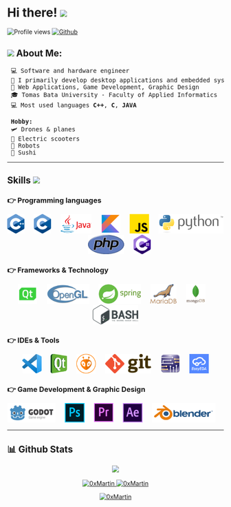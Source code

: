 # Hi there! <img src="https://github.com/TheDudeThatCode/TheDudeThatCode/blob/master/Assets/Hi.gif" width="35" />

![Profile views](https://visitor-badge.glitch.me/badge?page_id=0xMartin)
[![Github](https://img.shields.io/github/followers/0xMartin?label=Follow&style=social)](https://github.com/0xMartin)

## <img src="https://github.com/TheDudeThatCode/TheDudeThatCode/blob/master/Assets/Developer.gif" width="45" /> About Me:
<pre>
 ‍💻 Software and hardware engineer
 🎯 I primarily develop desktop applications and embedded system applications
 🌌 Web Applications, Game Development, Graphic Design
 🎓 Tomas Bata University - Faculty of Applied Informatics
 💻 Most used languages <b>C++</b>, <b>C</b>, <b>JAVA</b>
 
 <b>Hobby:</b>
 🛩️ Drones & planes
 🛴 Electric scooters
 🤖 Robots
 🍣 Sushi
</pre>
---

## Skills <img src = "https://media2.giphy.com/media/QssGEmpkyEOhBCb7e1/giphy.gif?cid=ecf05e47a0n3gi1bfqntqmob8g9aid1oyj2wr3ds3mg700bl&rid=giphy.gif" width = 32px>
### 👉 Programming languages
<p align="center" >
      <img src="./icons/lang/cpp.png" alt="C++" height="45"/> 
      &emsp;
      <img src="./icons/lang/c.png" alt="C" height="45"/> 
      &emsp;
      <img src="./icons/lang/java.png" alt="JAVA" height="45"/> 
      &emsp;
      <img src="./icons/lang/kotlin.png" alt="KOTLIN" height="45"/>
      &emsp;
      <img src="./icons/lang/js.png" alt="JS" height="45"/>
      &emsp;
      <img src="./icons/lang/python.png" alt="PYTHON" height="45"/> 
      &emsp;
      <img src="./icons/lang/php.png" alt="PHP" height="45"/> 
      &emsp;
      <img src="./icons/lang/c-sharp.png" alt="C#" height="45"/> 
</p4>

### 👉 Frameworks & Technology
<p align="center" >
      <img src="./icons/framework/qt.png" alt="QT" height="45"/> 
      &emsp;
      <img src="./icons/framework/opengl.png" alt="OPEN GL" height="45"/> 
      &emsp;
      <img src="./icons/framework/spring.png" alt="SPRING" height="45"/> 
      &emsp;
      <img src="./icons/framework/mariadb.png" alt="MARIA DB" height="45"/> 
      &emsp;
      <img src="./icons/framework/mongodb.png" alt="MONGO DB" height="45"/> 
      &emsp;
      <img src="./icons/framework/bash.svg" alt="BASH" height="45"/> 
</p>

### 👉 IDEs & Tools
<p align="center" >
      <img src="./icons/tools/vscode.png" alt="VS CODE" height="45"/> 
      &emsp;
      <img src="./icons/tools/qtcreator.png" alt="QT CREATOR" height="45"/> 
      &emsp;
      <img src="./icons/tools/platformio.png" alt="PLATFORM.IO" height="45"/> 
      &emsp;
      <img src="./icons/tools/git.png" alt="GIT" height="45"/> 
      &emsp;
      <img src="./icons/tools/multisim.png" alt="Multisim/Ultiboard" height="45"/> 
      &emsp;
      <img src="./icons/tools/easyeda.png" alt="EasyEDA" height="45"/> 
</p>

### 👉 Game Development & Graphic Design
<p align="center" >
      <img src="./icons/graphics/godot.svg" alt="GODOT" height="45"/> 
      &emsp;
      <img src="./icons/graphics/photoshop.png" alt="PHOTOSHOP" height="45"/> 
      &emsp;
      <img src="./icons/graphics/premiere.png" alt="PREMIERE" height="45"/> 
      &emsp;
      <img src="./icons/graphics/after_effects.png" alt="AFTER EFFECTS" height="45"/> 
      &emsp;
      <img src="./icons/graphics/blender.png" alt="BLENDER" height="45"/> 
      &emsp;
</p>


---

## 📊 Github Stats

<p align="center">
   <img src="https://github-readme-activity-graph.cyclic.app/graph?username=0xMartin&theme=react-dark&hide_border=true" />
</p>

<p align="center">
	<a href="https://github.com/0xMartin">
	<img width="49%" src="https://github-readme-stats.vercel.app/api?username=0xMartin&show_icons=true&theme=dracula&count_private=true" alt="0xMartin">
	<img width="49%" src="https://github-readme-streak-stats.herokuapp.com/?user=0xMartin&theme=dracula&count_private=true" alt="0xMartin">
	</a>
	<br/>
</p>

<p align="center">
	<a href="https://github.com/0xMartin">
	<img src="https://github-readme-stats.vercel.app/api/top-langs/?username=0xMartin&langs_count=8&layout=compact&hide=css,scss,html&theme=dracula" alt="0xMartin">
	</a>
</p>
